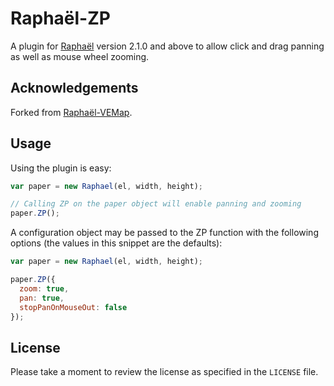 # Raphaël-ZP

A plugin for [Raphaël](http://raphaeljs.com/) version 2.1.0 and above to allow
click and drag panning as well as mouse wheel zooming.

## Acknowledgements

Forked from [Raphaël-VEMap](https://github.com/christocracy/raphael-vemap).

## Usage

Using the plugin is easy:

```javascript
var paper = new Raphael(el, width, height);

// Calling ZP on the paper object will enable panning and zooming
paper.ZP();
```

A configuration object may be passed to the ZP function with the following
options (the values in this snippet are the defaults):

```javascript
var paper = new Raphael(el, width, height);

paper.ZP({
  zoom: true,
  pan: true,
  stopPanOnMouseOut: false
});
```

## License

Please take a moment to review the license as specified in the `LICENSE` file.
